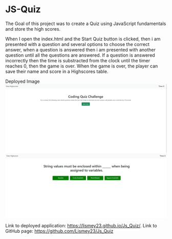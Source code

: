# JS-Quiz

The Goal of this project was to create a Quiz using JavaScript fundamentals and store the high scores.

When I open the index.html and the Start Quiz button is clicked, then i am presented with a question and several options to choose the correct answer, when a question is answered then i am presented with another question until all the questions are answered. If a question is answered incorrectly then the time is substracted from the clock until the timer reaches 0, then the game is over.
When the game is over, the player can save their name and score in a Highscores table.

Deployed Image 
<img src=".\assets\Deployed image.JPG">
<img src=".\assets\Quiz-Questions.JPG">

Link to deployed application: https://lismey23.github.io/Js_Quiz/.
Link to GitHub page: https://github.com/Lismey23/Js_Quiz

